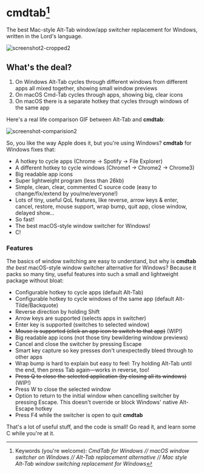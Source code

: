 # cmdtab[^1]
The best Mac-style Alt-Tab window/app switcher replacement for Windows, written in the Lord's language.

![screenshot2-cropped2](https://github.com/stianhoiland/cmdtab/assets/2081712/ec5d0d61-005f-4123-b191-8d5b49d1f7db)

## What's the deal?

1. On Windows Alt-Tab cycles through different windows from different apps all mixed together, showing small window previews
2. On macOS Cmd-Tab cycles through apps, showing big, clear icons
3. On macOS there is a separate hotkey that cycles through windows of the same app

Here's a real life comparison GIF between Alt-Tab and **cmdtab**:

![screenshot-comparision2](https://github.com/user-attachments/assets/440e2d71-6bbc-4299-acf5-cdc707371193)

So, you like the way Apple does it, but you're using Windows? **cmdtab** for Windows fixes that:

- A hotkey to cycle apps (Chrome → Spotify → File Explorer)
- A different hotkey to cycle windows (Chrome1 → Chrome2 → Chrome3)
- Big readable app icons
- Super lightweight program (less than 26kb)
- Simple, clean, clear, commented C source code (easy to change/fix/extend by you/me/everyone!)
- Lots of tiny, useful QoL features, like reverse, arrow keys & enter, cancel, restore, mouse support, wrap bump, quit app, close window, delayed show...
- So fast!
- The best macOS-style window switcher for Windows!
- C!

### Features
The basics of window switching are easy to understand, but why is **cmdtab** *the best* macOS-style window switcher alternative for Windows? Because it packs so many tiny, useful features into such a small and lightweight package without bloat:

- Configurable hotkey to cycle apps (default Alt-Tab)
- Configurable hotkey to cycle windows of the same app (default Alt-Tilde/Backquote)
- Reverse direction by holding Shift
- Arrow keys are supported (selects apps in switcher)
- Enter key is supported (switches to selected window)
- ~~Mouse is supported (click an app icon to switch to that app)~~ (WIP!)
- Big readable app icons (not those tiny bewildering window previews)
- Cancel and close the switcher by pressing Escape
- Smart key capture so key presses don't unexpectedly bleed through to other apps
- Wrap bump is hard to explain but easy to feel: Try holding Alt-Tab until the end, then press Tab again—works in reverse, too!
- ~~Press Q to close the selected application (by closing all its windows)~~ (WIP!)
- Press W to close the selected window
- Option to return to the initial window when cancelling switcher by pressing Escape. This doesn't override or block Windows' native Alt-Escape hotkey
- Press F4 while the switcher is open to quit **cmdtab**

That's a lot of useful stuff, and the code is small! Go read it, and learn some C while you're at it.

[^1]: Keywords (you're welcome): *CmdTab for Windows // macOS window switcher on Windows // Alt-Tab replacement alternative // Mac style Alt-Tab window switching replacement for Windows*
